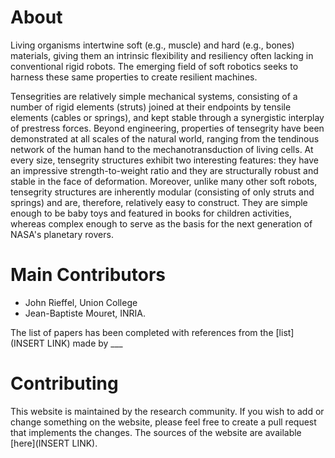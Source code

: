 # About

Living organisms intertwine soft (e.g., muscle) and hard (e.g., bones) materials, giving them an intrinsic flexibility and resiliency often lacking in conventional rigid robots. The emerging field of soft robotics seeks to harness these same properties to create resilient machines. 

Tensegrities are relatively simple mechanical systems, consisting of a number of rigid elements (struts) joined at their endpoints by tensile elements (cables or springs), and kept stable through a synergistic interplay of prestress forces. Beyond engineering, properties of tensegrity have been demonstrated at all scales of the natural world, ranging from the tendinous network of the human hand to the mechanotransduction of living cells. At every size, tensegrity structures exhibit two interesting features: they have an impressive strength-to-weight ratio and they are structurally robust and stable in the face of deformation. Moreover, unlike many other soft robots, tensegrity structures are inherently modular (consisting of only struts and springs) and are, therefore, relatively easy to construct. They are simple enough to be baby toys and featured in books for children activities, whereas complex enough to serve as the basis for the next generation of NASA's planetary rovers.

# Main Contributors
- John Rieffel, Union College
- Jean-Baptiste Mouret, INRIA.

The list of papers has been completed with references from the [list](INSERT LINK) made by ___

# Contributing

This website is maintained by the research community. If you wish to add or change something on the website, please feel free to create a pull request that implements the changes.
The sources of the website are available [here](INSERT LINK).
